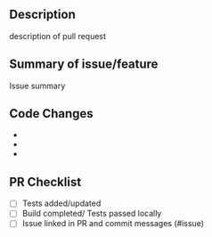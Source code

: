 ## Description
description of pull request

## Summary of issue/feature
Issue summary

## Code Changes
*
*
*

## PR Checklist
- [ ] Tests added/updated
- [ ] Build completed/ Tests passed locally
- [ ] Issue linked in PR and commit messages (#issue)